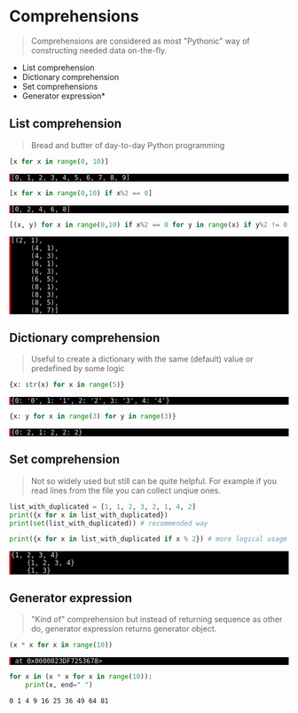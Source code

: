 # Comprehensions

> Comprehensions are considered as most "Pythonic" way of constructing needed data on-the-fly.


* List comprehension
* Dictionary comprehension
* Set comprehensions
* Generator expression\*

## List comprehension

> Bread and butter of day-to-day Python programming


```python
[x for x in range(0, 10)]
```




<div><pre style="background-color: #000;color: #e2e2e2;font-family: Hack, Consolas, Menlo, Mono, monospace;border-left: .25em solid #bc0000;"><code>[0, 1, 2, 3, 4, 5, 6, 7, 8, 9]</code></pre></div>




```python
[x for x in range(0,10) if x%2 == 0]
```




<div><pre style="background-color: #000;color: #e2e2e2;font-family: Hack, Consolas, Menlo, Mono, monospace;border-left: .25em solid #bc0000;"><code>[0, 2, 4, 6, 8]</code></pre></div>




```python
[(x, y) for x in range(0,10) if x%2 == 0 for y in range(x) if y%2 != 0]
```




<div><pre style="background-color: #000;color: #e2e2e2;font-family: Hack, Consolas, Menlo, Mono, monospace;border-left: .25em solid #bc0000;"><code>[(2, 1),
     (4, 1),
     (4, 3),
     (6, 1),
     (6, 3),
     (6, 5),
     (8, 1),
     (8, 3),
     (8, 5),
     (8, 7)]</code></pre></div>



## Dictionary comprehension

> Useful to create a dictionary with the same (default) value or predefined by some logic


```python
{x: str(x) for x in range(5)}
```




<div><pre style="background-color: #000;color: #e2e2e2;font-family: Hack, Consolas, Menlo, Mono, monospace;border-left: .25em solid #bc0000;"><code>{0: '0', 1: '1', 2: '2', 3: '3', 4: '4'}</code></pre></div>




```python
{x: y for x in range(3) for y in range(3)}
```




<div><pre style="background-color: #000;color: #e2e2e2;font-family: Hack, Consolas, Menlo, Mono, monospace;border-left: .25em solid #bc0000;"><code>{0: 2, 1: 2, 2: 2}</code></pre></div>



## Set comprehension

> Not so widely used but still can be quite helpful. For example if you read lines from the file you can collect unqiue ones.


```python
list_with_duplicated = [1, 1, 2, 3, 2, 1, 4, 2]
print({x for x in list_with_duplicated})
print(set(list_with_duplicated)) # recommended way

print({x for x in list_with_duplicated if x % 2}) # more logical usage
```

<div><pre style="background-color: #000;color: #e2e2e2;font-family: Hack, Consolas, Menlo, Mono, monospace;border-left: .25em solid #bc0000;"><code>{1, 2, 3, 4}
    {1, 2, 3, 4}
    {1, 3}</code></pre></div>


## Generator expression

> "Kind of" comprehension but instead of returning sequence as other do, generator expression returns generator object.


```python
(x * x for x in range(10))
```




<div><pre style="background-color: #000;color: #e2e2e2;font-family: Hack, Consolas, Menlo, Mono, monospace;border-left: .25em solid #bc0000;"><code><generator object <genexpr> at 0x0000023DF7253678></code></pre></div>




```python
for x in (x * x for x in range(10)):
    print(x, end=" ")
```

    0 1 4 9 16 25 36 49 64 81